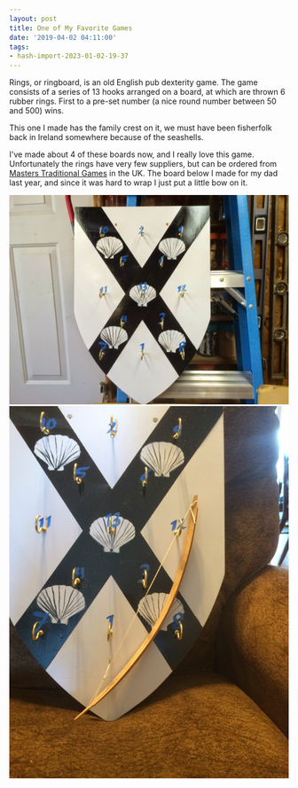 ```yaml
---
layout: post
title: One of My Favorite Games
date: '2019-04-02 04:11:00'
tags:
- hash-import-2023-01-02-19-37
---
```


Rings, or ringboard, is an old English pub dexterity game. The game consists of a series of 13 hooks arranged on a board, at which are thrown 6 rubber rings. First to a pre-set number (a nice round number between 50 and 500) wins.

This one I made has the family crest on it, we must have been fisherfolk back in Ireland somewhere because of the seashells.

I've made about 4 of these boards now, and I really love this game. Unfortunately the rings have very few suppliers, but can be ordered from [Masters Traditional Games](http://www.mastersgames.com/) in the UK. The board below I made for my dad last year, and since it was hard to wrap I just put a little bow on it.

![ringboard](/pictures/ringboard.jpg)
![ringboard2](/pictures/ringboard2.jpg)

